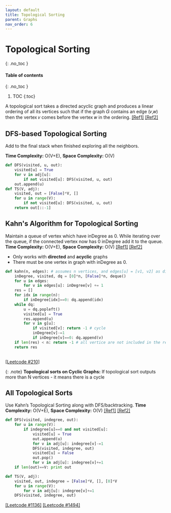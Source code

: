 ```yaml
---
layout: default
title: Topological Sorting
parent: Graphs
nav_order: 6
---
```


# Topological Sorting
{: .no_toc }

#### Table of contents
{: .no_toc }

1. TOC
{:toc}

A topological sort takes a directed acyclic graph and produces a linear ordering of all its vertices such that if the graph 𝐺 contains an edge (𝑣,𝑤) then the vertex 𝑣 comes before the vertex 𝑤 in the ordering. [[Ref1]](https://www.geeksforgeeks.org/topological-sorting/) [[Ref2]](https://www.techiedelight.com/topological-sorting-dag/)


## DFS-based Topological Sorting
Add to the final stack when finished exploring all the neighbors.

**Time Complexity:** O(V+E), **Space Complexity:** O(V)

```python
def DFS(visited, u, out):
    visited[u] = True
    for v in adj[u]:
        if not visited[u]: DFS(visited, u, out)
    out.append(u)
def TS(V, adj):
    visited, out = [False]*V, []
    for u in range(V):
        if not visited[u]: DFS(visited, u, out)
    return out[::-1]
```



## Kahn's Algorithm for Topological Sorting

Maintain a queue of vertex which have inDegree as 0. While iterating over the queue, if the connected vertex now has 0 inDegree add it to the queue. **Time Complexity:** O(V+E), **Space Complexity:** O(V) [[Ref1]](https://www.geeksforgeeks.org/topological-sorting-indegree-based-solution/) [[Ref2]](https://www.techiedelight.com/kahn-topological-sort-algorithm/)

- Only works with **directed** and **acyclic** graphs
- There must be one vertex in graph with inDegree as 0.

```python
def kahn(n, edges): # assumes n vertices, and edges[u] = [v1, v2] as directed edges
	inDegree, visited, dq = [0]*n, [False]*n, deque()
	for u in edges:
		for v in edges[u]: inDegree[v] += 1
	res = []
	for idx in range(n): 
		if inDegree[idx]==0: dq.append(idx)
	while dq:
		u = dq.popleft()
		visited[u] = True
		res.append(u)
		for v in g[u]:
			if visited[v]: return -1 # cycle
			inDegree[v]-=1 
			if inDegree[v]==0: dq.append(v)
	if len(res) < n: return -1 # all vertice are not included in the result
	return res
	
```

[[Leetcode #210]](https://leetcode.com/problems/course-schedule-ii/)

{: .note}
**Topological sorts on Cyclic Graphs:**
If topological sort outputs more than N vertices - it means there is a cycle



## All Topological Sorts

Use Kahn’s Topological Sorting along with DFS/backtracking. **Time Complexity:** O(V+E), **Space Complexity:** O(V) [[Ref1]](https://www.geeksforgeeks.org/all-topological-sorts-of-a-directed-acyclic-graph/) [[Ref2]](https://www.techiedelight.com/find-all-possible-topological-orderings-of-dag/)

```python
def DFS(visited, indegree, out):
    for u in range(V):
        if indegree[u]==0 and not visited[u]:
            visited[u] = True
            out.append(u)
            for v in adj[u]: indegree[v]-=1
            DFS(visited, indegree, out)
            visited[u] = False
            out.pop()
            for v in adj[u]: indegree[v]+=1
    if len(out)==V: print out

def TS(V, adj):
    visited, out, indegree = [False]*V, [], [0]*V
    for u in range(V):
        for v in adj[u]: indegree[v]+=1
    DFS(visited, indegree, out)
```
[[Leetcode #1136]](https://leetcode.com/problems/parallel-courses/) [[Leetcode #1494]](https://leetcode.com/problems/parallel-courses-ii/)
